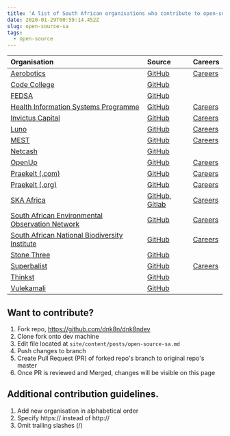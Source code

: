 ```yaml
---
title: 'A list of South African organisations who contribute to open-source'
date: 2020-01-29T00:59:14.452Z
slug: open-source-sa
tags:
  - open-source
---
```


| Organisation                                                               | Source                                                                          | Careers                                                          |
| :------------------------------------------------------------------------- | :------------------------------------------------------------------------------ | :--------------------------------------------------------------- |
| [Aerobotics](https://www.aerobotics.com)                                   | [GitHub](https://github.com/Aerobotics)                                         | [Careers](https://aerobotics.breezy.hr)                          |
| [Code College](https://codecollege.co.za)                                  | [GitHub](https://github.com/codecollegeza)                                      |                                                                  |
| [FEDSA](https://www.fedsa.org)                                             | [GitHub](https://github.com/fedsa)                                              |                                                                  |
| [Health Information Systems Programme](https://www.hisp.org)               | [GitHub](https://github.com/HISPSA)                                             | [Careers](https://www.hisp.org/index.php/hisp-careers)           |
| [Invictus Capital](https://invictuscapital.com)                            | [GitHub](https://github.com/invictuscapital)                                    | [Careers](https://www.linkedin.com/company/invictuscapital/jobs) |
| [Luno](https://www.luno.com/)                                              | [GitHub](https://github.com/luno)                                               | [Careers](https://www.luno.com/en/careers)                       |
| [MEST](https://meltwater.org)                                              | [GitHub](https://githu`b.com/mestafrica)                                        | [Careers](https://meltwater.org/join-mest/careers)               |
| [Netcash](https://netcash.co.za)                                           | [GitHub](https://github.com/Netcash-ZA)                                         |                                                                  |
| [OpenUp](https://openup.org.za)                                            | [GitHub](https://github.com/openupsa)                                           | [Careers](https://openup.org.za/careers.html)                    |
| [Praekelt (.com)](https://www.praekelt.com)                                | [GitHub](https://github.com/praekelt)                                           | [Careers](mailto:careers@praekelt.com)                           |
| [Praekelt (.org)](https://www.praekelt.org)                                | [GitHub](https://github.com/praekeltfoundation)                                 | [Careers](https://www.praekelt.org/careers)                      |
| [SKA Africa](https://www.ska.ac.za)                                        | [GitHub](https://github.com/ska-sa), [Gitlab](https://gitlab.com/ska-telescope) | [Careers](https://www.ska.ac.za/vacancies)                       |
| [South African Environmental Observation Network](https://www.saeon.ac.za) | [GitHub](https://github.com/SAEONData)                                          | [Careers](https://www.saeon.ac.za/careers)                       |
| [South African National Biodiversity Institute](https://www.sanbi.org)     | [GitHub](https://github.com/SANBIBiodiversityforLife)                           | [Careers](https://www.sanbi.org/jobs)                            |
| [Stone Three](https://www.stonethree.com)                                  | [GitHub](https://github.com/stonethree)                                         |                                                                  |
| [Superbalist](https://superbalist.com)                                     | [GitHub](https://github.com/Superbalist)                                        | [Careers](https://superbalist.com/careers)                       |
| [Thinkst](https://thinkst.com)                                             | [GitHub](https://github.com/thinkst)                                             |                                                                  |
| [Vulekamali](https://vulekamali.gov.za/faq)                                | [GitHub](https://github.com/vulekamali)                                         |                                                                  |

## Want to contribute?

1. Fork repo, https://github.com/dnk8n/dnk8ndev
1. Clone fork onto dev machine
1. Edit file located at `site/content/posts/open-source-sa.md`
1. Push changes to branch
1. Create Pull Request (PR) of forked repo's branch to original repo's master
1. Once PR is reviewed and Merged, changes will be visible on this page

## Additional contribution guidelines.

1. Add new organisation in alphabetical order
1. Specify https:// instead of http://
1. Omit trailing slashes (/)
